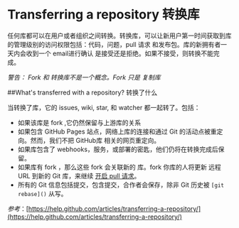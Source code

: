 Transferring a repository 转换库
===========
 
任何库都可以在用户或者组织之间转换。转换库，可以让新用户第一时间获取到库的管理级别的访问权限包括：代码，问题，pull 请求 和发布包。库的新拥有者一天内会收到一个 email进行确认 是接受还是拒绝。如果不接受，则转换不能完成。

*警告： Fork 和 转换库不是一个概念。Fork 只是 复制库*

##What's transferred with a repository? 转换了什么

当转换了库，它的 issues, wiki, star, 和 watcher 都一起转了。包括：

* 如果该库是 fork ,它仍然保留与上游库的关系
* 如果包含 GitHub Pages 站点，网络上库的连接和通过 Git 的活动点被重定向。然而，我们不把 GitHub库 相关的网页重定向。
* 如果库包含了 webhooks，服务，或部署的密匙，他们仍将在转换完成后保留。
* 如果库有 fork ，那么这些 fork 会关联新的 库。fork 你库的人将更新 远程 URL 到新的 Git 库，来继续 [开启 pull  请求](https://github.com/waylau/github-help/blob/master/Creating%20a%20pull%20request%20%E5%88%9B%E5%BB%BA%20pull%20%E8%AF%B7%E6%B1%82.md)。
* 所有的 Git 信息包括提交，包含提交，合作者会保存，除非 Git 历史被 `[git rebase]()` 从写。

*参考*：[https://help.github.com/articles/transferring-a-repository/](https://help.github.com/articles/transferring-a-repository/)
